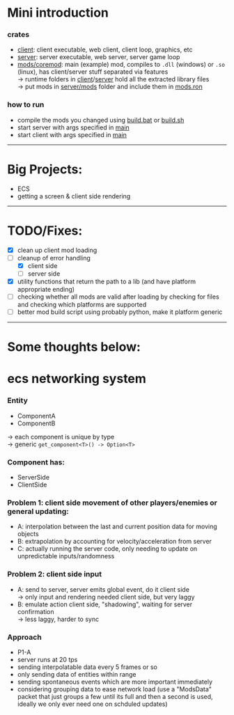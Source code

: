 # Mini introduction
### crates
- [client](../client): client executable, web client, client loop, graphics, etc
- [server](../server): server executable, web server, server game loop
- [mods/coremod](../mods/coremod): main (example) mod, compiles to `.dll` (windows) or `.so` (linux), has client/server stuff separated via features<br>
-> runtime folders in [client](../client/runtime)/[server](../server/runtime) hold all the extracted library files<br>
-> put mods in [server/mods](../server/mods) folder and include them in [mods.ron](../server/mods/profile.ron) 

### how to run
- compile the mods you changed using [build.bat](../mods/coremod/build.bat) or [build.sh](../mods/coremod/build.sh)
- start server with args specified in [main](../server/src/main.rs)
- start client with args specified in [main](../client/src/main.rs)

---
# Big Projects:
- ECS
- getting a screen & client side rendering
---
# TODO/Fixes:
- [x] clean up client mod loading
- [ ] cleanup of error handling
  - [x] client side
  - [ ] server side
- [x] utility functions that return the path to a lib (and have platform appropriate ending)
- [ ] checking whether all mods are valid after loading by checking for files and checking which platforms are supported
- [ ] better mod build script using probably python, make it platform  generic

---
# Some thoughts below:
# ecs networking system

### Entity
- ComponentA
- ComponentB

-> each component is unique by type<br>
-> generic `get_component<T>() -> Option<T>`

### Component has:
- ServerSide
- ClientSide

### Problem 1: client side movement of other players/enemies or general updating:
- A: interpolation between the last and current position data for moving objects
- B: extrapolation by accounting for velocity/acceleration from server
- C: actually running the server code, only needing to update on unpredictable inputs/randomness

### Problem 2: client side input
- A: send to server, server emits global event, do it client side<br>
  -> only input and rendering needed client side, but very laggy
- B: emulate action client side, "shadowing", waiting for server confirmation<br>
  -> less laggy, harder to sync

### Approach
- P1-A
- server runs at 20 tps
- sending interpolatable data every 5 frames or so
- only sending data of entities within range
- sending spontaneous events which are more important immediately
- considering grouping data to ease network load 
(use a "ModsData" packet that just groups a few until its full and then a 
second is used, ideally we only ever need one on schduled updates)